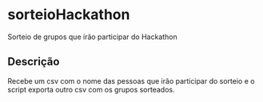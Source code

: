 # sorteioHackathon
Sorteio de grupos que irão participar do Hackathon

## Descrição

Recebe um csv com o nome das pessoas que irão participar do sorteio e o script exporta outro csv com os grupos sorteados.


